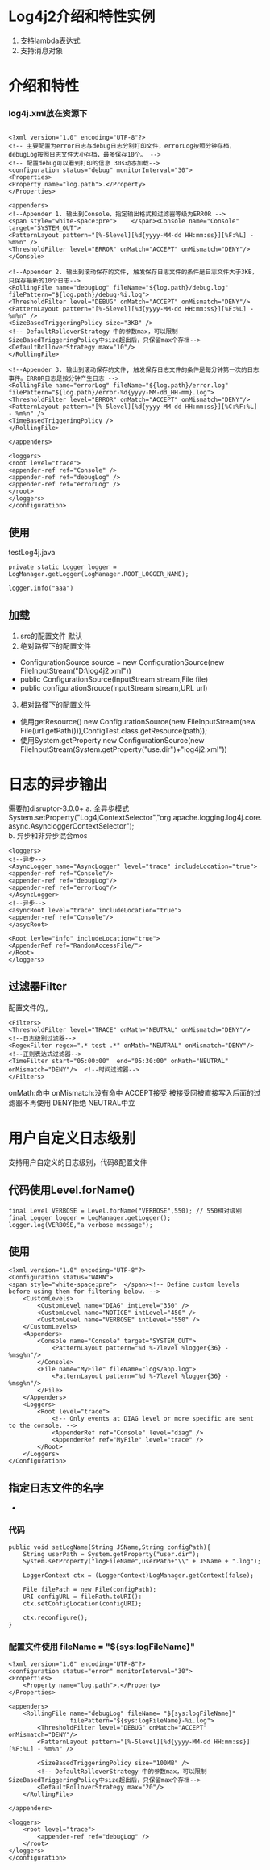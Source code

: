 # Log4j2介绍和特性实例
1. 支持lambda表达式
2. 支持消息对象


# 介绍和特性
### log4j.xml放在资源下
```

<?xml version="1.0" encoding="UTF-8"?>   
<!-- 主要配置为error日志与debug日志分别打印文件，errorLog按照分钟存档，debugLog按照日志文件大小存档，最多保存10个。 -->  
<!-- 配置debug可以看到打印的信息 30s动态加载-->
<configuration status="debug" monitorInterval="30">   
<Properties>  
<Property name="log.path">.</Property>  
</Properties>  

<appenders>  
<!--Appender 1. 输出到Console，指定输出格式和过滤器等级为ERROR -->  
<span style="white-space:pre">    </span><Console name="Console" target="SYSTEM_OUT">   
<PatternLayout pattern="[%-5level][%d{yyyy-MM-dd HH:mm:ss}][%F:%L] - %m%n" />   
<ThresholdFilter level="ERROR" onMatch="ACCEPT" onMismatch="DENY"/>  
</Console>   

<!--Appender 2. 输出到滚动保存的文件, 触发保存日志文件的条件是日志文件大于3KB，只保存最新的10个日志-->  
<RollingFile name="debugLog" fileName="${log.path}/debug.log" filePattern="${log.path}/debug-%i.log">  
<ThresholdFilter level="DEBUG" onMatch="ACCEPT" onMismatch="DENY"/>  
<PatternLayout pattern="[%-5level][%d{yyyy-MM-dd HH:mm:ss}][%F:%L] - %m%n" />  
<SizeBasedTriggeringPolicy size="3KB" />  
<!-- DefaultRolloverStrategy 中的参数max，可以限制 SizeBasedTriggeringPolicy中size超出后，只保留max个存档-->  
<DefaultRolloverStrategy max="10"/>  
</RollingFile>  

<!--Appender 3. 输出到滚动保存的文件, 触发保存日志文件的条件是每分钟第一次的日志事件。ERROR日志是按分钟产生日志 -->  
<RollingFile name="errorLog" fileName="${log.path}/error.log" filePattern="${log.path}/error-%d{yyyy-MM-dd_HH-mm}.log">  
<ThresholdFilter level="ERROR" onMatch="ACCEPT" onMismatch="DENY"/>  
<PatternLayout pattern="[%-5level][%d{yyyy-MM-dd HH:mm:ss}][%C:%F:%L] - %m%n" />  
<TimeBasedTriggeringPolicy />  
</RollingFile>  

</appenders>   

<loggers>  
<root level="trace">  
<appender-ref ref="Console" />  
<appender-ref ref="debugLog" />  
<appender-ref ref="errorLog" />  
</root>   
</loggers>  
</configuration> 
```
## 使用
testLog4j.java 
```
private static Logger logger = LogManager.getLogger(LogManager.ROOT_LOGGER_NAME);

logger.info("aaa")
```

## 加载
1. src的配置文件 
默认
2. 绝对路径下的配置文件
- ConfigurationSource source = new ConfigurationSource(new FileInputStream("D:\\log4j2.xml"))  
- public ConfigurationSource(InputStream stream,File file)
- public configurationSrouce(InputStream stream,URL url)

3. 相对路径下的配置文件 
- 使用getResource()
new ConfigurationSource(new FileInputStream(new File(url.getPath())),ConfigTest.class.getResource(path));
- 使用System.getProperty
new ConfigurationSource(new FileInputStream(System.getProperty("use.dir")+"log4j2.xml"))


# 日志的异步输出
需要加disruptor-3.0.0+
a. 全异步模式  
System.setProperty("Log4jContextSelector","org.apache.logging.log4j.core.async.AsyncloggerContextSelector");  
b. 异步和非异步混合mos
```
<loggers>
<!--异步-->
<AsyncLogger name="AsyncLogger" level="trace" includeLocation="true">
<appender-ref ref="Console"/>
<appender-ref ref="debugLog"/>
<appender-ref ref="errorLog"/>
</AsyncLogger>
<!--异步-->
<asyncRoot level="trace" includeLocation="true">
<appender-ref ref="Console"/>
</asycRoot>

<Root levle="info" includeLocation="true">
<AppenderRef ref="RandomAccessFile/">
</Root>
</loggers>
```


## 过滤器Filter
配置文件的<configuration>,<loggers>,<appenders>
```
<Filters>
<ThresholdFilter level="TRACE" onMath="NEUTRAL" onMismatch="DENY"/> <!--日志级别过滤器-->
<RegexFilter regex=".* test .*" onMath="NEUTRAL" onMismatch="DENY"/> <!--正则表达式过滤器-->
<TimeFilter start="05:00:00"  end="05:30:00" onMath="NEUTRAL" onMismatch="DENY"/>  <!--时间过滤器-->
</Filters>
```

onMath:命中 
onMismatch:没有命中 
ACCEPT接受 被接受回被直接写入后面的过滤器不再使用 DENY拒绝 NEUTRAL中立  


# 用户自定义日志级别
支持用户自定义的日志级别，代码&配置文件 
## 代码使用Level.forName()

```
final Level VERBOSE = Level.forName("VERBOSE",550); // 550相对级别
final Logger logger = LogManager.getLogger();
logger.log(VERBOSE,"a verbose message");
```

## 使用<CustomLevls>
```
<?xml version="1.0" encoding="UTF-8"?>
<Configuration status="WARN">
<span style="white-space:pre">  </span><!-- Define custom levels before using them for filtering below. -->
    <CustomLevels>
        <CustomLevel name="DIAG" intLevel="350" />
        <CustomLevel name="NOTICE" intLevel="450" />
        <CustomLevel name="VERBOSE" intLevel="550" />
    </CustomLevels>
    <Appenders>
        <Console name="Console" target="SYSTEM_OUT">
            <PatternLayout pattern="%d %-7level %logger{36} - %msg%n"/>
        </Console>
        <File name="MyFile" fileName="logs/app.log">
            <PatternLayout pattern="%d %-7level %logger{36} - %msg%n"/>
        </File>
    </Appenders>
    <Loggers>
        <Root level="trace">
            <!-- Only events at DIAG level or more specific are sent to the console. -->
            <AppenderRef ref="Console" level="diag" />
            <AppenderRef ref="MyFile" level="trace" />
        </Root>
    </Loggers>
</Configuration>

```

## 指定日志文件的名字
- 
### 代码
```
public void setLogName(String JSName,String configPath){
    String userPath = System.getProperty("user.dir");
    System.setProperty("logFileName",userPath+"\\" + JSName + ".log");
    
    LoggerContext ctx = (LoggerContext)LogManager.getContext(false);

    File filePath = new File(configPath);
    URI configURL = filePath.toURI():
    ctx.setConfigLocation(configURI);

    ctx.reconfigure();
}
```

### 配置文件使用 fileName = "${sys:logFileName}" 

```
<?xml version="1.0" encoding="UTF-8"?> 
<configuration status="error" monitorInterval="30"> 
<Properties>
    <Property name="log.path">.</Property>
</Properties>

<appenders>
    <RollingFile name="debugLog" fileName= "${sys:logFileName}"
                 filePattern="${sys:logFileName}-%i.log">
        <ThresholdFilter level="DEBUG" onMatch="ACCEPT" onMismatch="DENY"/>
        <PatternLayout pattern="[%-5level][%d{yyyy-MM-dd HH:mm:ss}][%F:%L] - %m%n" />
        
        <SizeBasedTriggeringPolicy size="100MB" />
        <!-- DefaultRolloverStrategy 中的参数max，可以限制 SizeBasedTriggeringPolicy中size超出后，只保留max个存档-->
        <DefaultRolloverStrategy max="20"/>
    </RollingFile>
        
</appenders> 

<loggers>
    <root level="trace">
        <appender-ref ref="debugLog" />
    </root>  
</loggers>
</configuration> 
```
